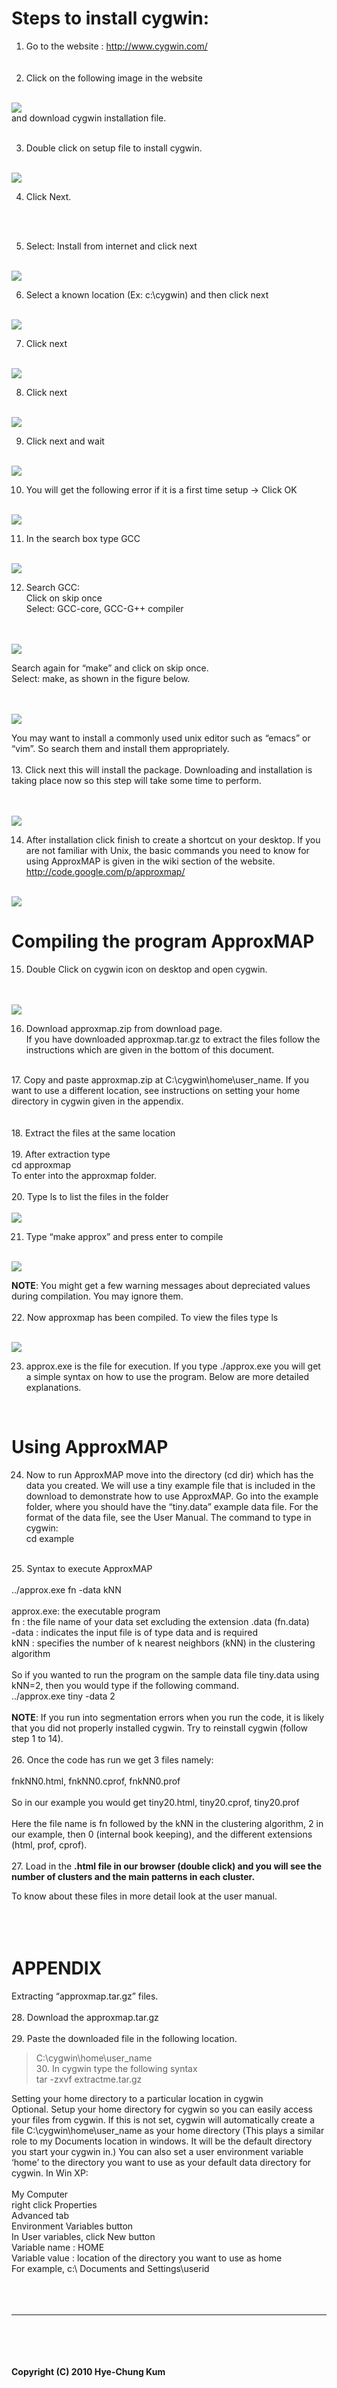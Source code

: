 # Steps to install cygwin: #

1. Go to the website : http://www.cygwin.com/
<br><br><br>
2. Click on the following image in the website<br>
<br>
<img src='http://www.unc.edu/~kum/approxmap/images/i_1.jpg' />
<br>
and download cygwin installation file.<br>
<br>

3. Double click on setup file to install cygwin.<br>
<br>

<img src='http://www.unc.edu/~kum/approxmap/images/i_2.jpg' />

4. Click Next.<br>
<br>
<br>

5. Select: Install from internet and click next<br>
<br>
<img src='http://www.unc.edu/~kum/approxmap/images/i_3.jpg' />

6. Select a known location (Ex: c:\cygwin) and then click next<br>
<br>
<img src='http://www.unc.edu/~kum/approxmap/images/i_4.jpg' />
<br>

7. Click next<br>
<br>

<img src='http://www.unc.edu/~kum/approxmap/images/i_5.jpg' />

8. Click next<br>
<br>

<img src='http://www.unc.edu/~kum/approxmap/images/i_6.jpg' />

9. Click next and wait<br>
<br>

<img src='http://www.unc.edu/~kum/approxmap/images/i_7.jpg' />
<br>

10. You will get the following error if it is a first time setup -> Click OK<br>
<br>

<img src='http://www.unc.edu/~kum/approxmap/images/i_8.jpg' />


11. In the search box type GCC<br>
<br>

<img src='http://www.unc.edu/~kum/approxmap/images/i_9.jpg' />


12. Search GCC:<br>
Click on skip once<br>
Select:  GCC-core, GCC-G++ compiler<br>
<br>
<br>

<img src='http://www.unc.edu/~kum/approxmap/images/i_10.jpg' />

Search again for “make” and click on skip once.<br>
Select: make, as shown in the figure below.<br>
<br>
<br>

<img src='http://www.unc.edu/~kum/approxmap/images/i_11.jpg' />


You may want to install a commonly used unix editor such as “emacs” or “vim”. So search them and install them appropriately.<br>
<br>
13. Click next this will install the package. Downloading and installation is taking place now so this step will take some time to perform.<br>
<br>
<br>

<img src='http://www.unc.edu/~kum/approxmap/images/i_12.jpg' />

14. After installation click finish to create a shortcut on your desktop. If you are not familiar with Unix, the basic commands you need to know for using ApproxMAP is given in the wiki section of the website. <a href='http://code.google.com/p/approxmap/'>http://code.google.com/p/approxmap/</a>

<br>

<img src='http://www.unc.edu/~kum/approxmap/images/i_13.jpg' />

<h1>Compiling the program ApproxMAP</h1>

15. Double Click on cygwin icon on desktop and open cygwin.<br>
<br>
<br>

<img src='http://www.unc.edu/~kum/approxmap/images/i_14.jpg' />

16. Download approxmap.zip from download page.<br>
If you have downloaded approxmap.tar.gz to extract the files follow the instructions which are given in the bottom of this document.<br>
<br>
17. Copy and paste approxmap.zip at C:\cygwin\home\user_name. If you want to use a different location, see instructions on setting your home directory in cygwin given in the appendix.<br>
<br>
<br>
18. Extract the files at the same location<br>
<br>
19. After extraction type<br>
cd approxmap<br>
To enter into the approxmap folder.<br>
<br>
20. Type ls to list the files in the folder<br>
<br>

<img src='http://www.unc.edu/~kum/approxmap/images/i_15.jpg' />

21. Type “make approx” and press enter to compile<br>
<br>

<img src='http://www.unc.edu/~kum/approxmap/images/i_16.jpg' />

<b>NOTE</b>: You might get a few warning messages about depreciated values during compilation.  You may ignore them.<br>
<br>
22. Now approxmap has been compiled. To view the files type ls<br>
<br>

<img src='http://www.unc.edu/~kum/approxmap/images/i_17.jpg' />

23. approx.exe is the file for execution.  If you type ./approx.exe you will get a simple syntax on how to use the program. Below are more detailed explanations.<br>
<br>
<h1>Using ApproxMAP</h1>

24. Now to run ApproxMAP move into the directory (cd dir) which has the data you created.  We will use a tiny example file that is included in the download to demonstrate how to use ApproxMAP.  Go into the example folder, where you should have the “tiny.data” example data file. For the format of the data file, see the User Manual.  The command to type in cygwin:<br>
cd example<br>
<br>
25. Syntax to execute ApproxMAP<br>
<br>
../approx.exe fn -data kNN<br>
<br>
approx.exe: the executable program<br>
fn : the file name of your data set excluding the extension .data (fn.data)<br>
-data : indicates the input file is of type data and is required<br>
kNN : specifies the number of k nearest neighbors (kNN) in the clustering algorithm<br>
<br>
So if you wanted to run the program on the sample data file tiny.data using kNN=2, then you would type if the following command.<br>
../approx.exe tiny -data 2<br>
<br>
<b>NOTE</b>: If you run into segmentation errors when you run the code, it is likely that you did not properly installed cygwin.  Try to reinstall cygwin (follow step 1 to 14).<br>
<br>
26. Once the code has run we get 3 files namely:<br>
<br>
fnkNN0.html, fnkNN0.cprof, fnkNN0.prof<br>
<br>
So in our example you would get tiny20.html, tiny20.cprof, tiny20.prof<br>
<br>
Here the file name is fn followed by the kNN in the clustering algorithm, 2 in our example, then 0 (internal book keeping), and the different extensions (html, prof, cprof).<br>
<br>
27. Load in the <b>.html file in our browser (double click) and you will see the number of clusters and the main patterns in each cluster.</b>

To know about these files in more detail look at the user manual.<br>
<br>
<br>
<br>
<h1>APPENDIX</h1>

Extracting “approxmap.tar.gz” files.<br>
<br>
28. Download the approxmap.tar.gz<br>
<br>
29. Paste the downloaded file in the following location.<br>
<blockquote>C:\cygwin\home\user_name<br>
30. In cygwin type the following syntax<br>
tar -zxvf extractme.tar.gz</blockquote>

Setting your home directory to a particular location in cygwin<br>
Optional. Setup your home directory for cygwin so you can easily access your files from cygwin.  If this is not set, cygwin will automatically create a file C:\cygwin\home\user_name as your home directory (This plays a similar role to my Documents location in windows. It will be the default directory you start your cygwin in.) You can also set a user environment variable ‘home’ to the directory you want to use as your default data directory for cygwin. In Win XP:<br>
<br>
My Computer<br>
right click Properties<br>
Advanced tab<br>
Environment Variables button<br>
In User variables, click New button<br>
Variable name : HOME<br>
Variable value : location of the directory you want to use as home<br>
For example, c:\ Documents and Settings\userid<br>
<br>
<br>
<br>
<hr size="5"><br>
<br>
<br>
<br>
<b>Copyright (C) 2010 Hye-Chung Kum</b>